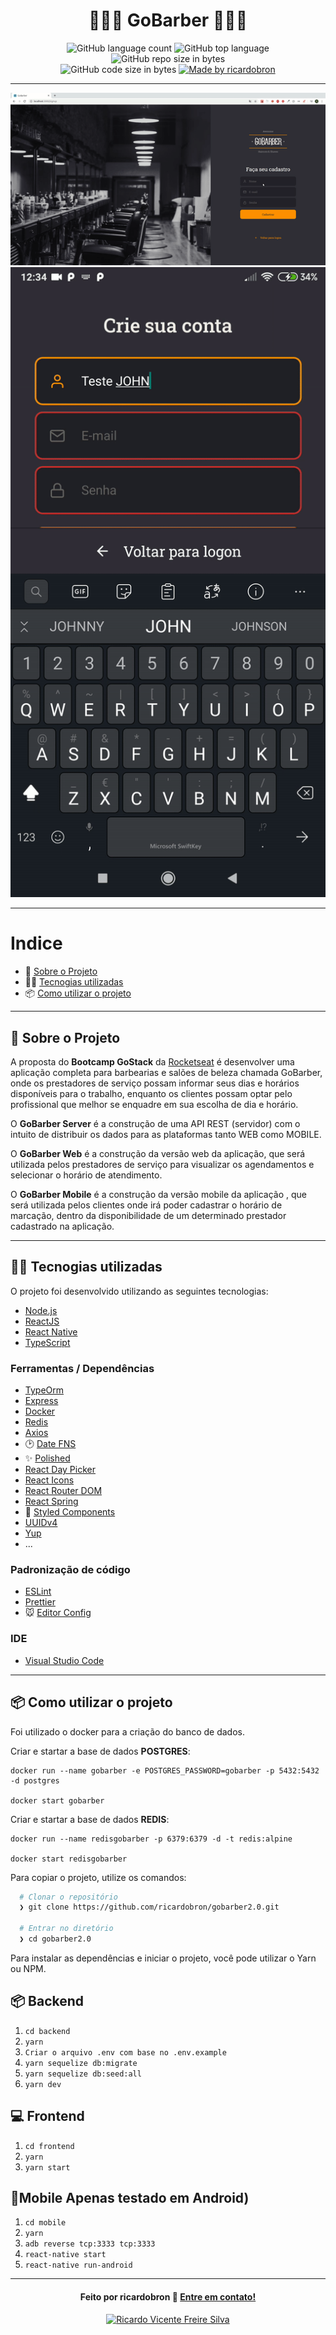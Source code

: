 <h1 align="center">
  💈️💇‍♂️️ GoBarber 💇‍♂️️💈️
</h1>

<p align="center">
  <img alt="GitHub language count" src="https://img.shields.io/github/languages/count/ricardobron/gobarber2.0">

  <img alt="GitHub top language" src="https://img.shields.io/github/languages/top/ricardobron/gobarber2.0?logo=typescript">

  <img alt="GitHub repo size in bytes" src="https://img.shields.io/github/repo-size/ricardobron/gobarber2.0?color=green">

  <br>

  <img alt="GitHub code size in bytes" src="https://img.shields.io/github/last-commit/ricardobron/gobarber-web">

  <a href="https://www.linkedin.com/in/ricardo-silva-b40027178/">
    <img alt="Made by ricardobron" src="https://img.shields.io/badge/made%20by-ricardobron-%2304D361">
  </a>
</p>

---

<p align="center">
  <img alt="Gif WEB Aplicação" src="./.github/spoiler_web.gif" />

  <img alt="Gif MOBILE Aplicação" src="./.github/spoiler_mobile.gif" />
</p>

---

# Indice

- :rocket: [Sobre o Projeto](#rocket-sobre-o-projeto)
- 👨‍💻️ [Tecnogias utilizadas](#%EF%B8%8F-tecnogias-utilizadas)
- 📦️ [Como utilizar o projeto](#%EF%B8%8F-como-utilizar-o-projeto)

---

## :rocket: Sobre o Projeto

A proposta do **Bootcamp GoStack** da [Rocketseat](https://rocketseat.com.br/) é desenvolver uma aplicação completa para barbearias e salões de beleza chamada GoBarber, onde os prestadores de serviço possam informar seus dias e horários disponíveis para o trabalho, enquanto os clientes possam optar pelo profissional que melhor se enquadre em sua escolha de dia e horário.

O **GoBarber Server** é a construção de uma API REST (servidor) com o intuito de distribuir os dados para as plataformas tanto WEB como MOBILE.

O **GoBarber Web** é a construção da versão web da aplicação, que será utilizada pelos prestadores de serviço para visualizar os agendamentos e selecionar o horário de atendimento.

O **GoBarber Mobile** é a construção da versão mobile da aplicação , que será utilizada pelos clientes onde irá poder cadastrar o horário de marcação, dentro da disponibilidade de um determinado prestador cadastrado na aplicação.

---

## 👨‍💻️ Tecnogias utilizadas

O projeto foi desenvolvido utilizando as seguintes tecnologias:

- [Node.js](https://nodejs.org/)
- [ReactJS](https://reactjs.org/)
- [React Native](https://reactnative.dev/)
- [TypeScript](https://www.typescriptlang.org/)

### Ferramentas / Dependências

  - [TypeOrm](https://typeorm.io/)
  - [Express](https://expressjs.com/)
  - [Docker](https://www.docker.com/)
  - [Redis](https://redis.io/)
  - [Axios](https://github.com/axios/axios)
  - :clock2: [Date FNS](https://date-fns.org/)
  - :sparkles: [Polished](https://polished.js.org/)
  - [React Day Picker](https://react-day-picker.js.org/)
  - [React Icons](https://react-icons.github.io/react-icons/)
  - [React Router DOM](https://github.com/ReactTraining/react-router#readme)
  - [React Spring](https://www.react-spring.io/)
  - :nail_care: [Styled Components](https://styled-components.com/)
  - [UUIDv4](https://github.com/thenativeweb/uuidv4#readme)
  - [Yup](https://github.com/jquense/yup)
  - ...

### Padronização de código

  - [ESLint](https://eslint.org/)
  - [Prettier](https://prettier.io/)
  - :mouse: [Editor Config](https://editorconfig.org/)

### IDE

  - [Visual Studio Code](https://code.visualstudio.com/)

---

## 📦️ Como utilizar o projeto

Foi utilizado o docker para a criação do banco de dados.

  Criar e startar a base de dados **POSTGRES**:

    docker run --name gobarber -e POSTGRES_PASSWORD=gobarber -p 5432:5432 -d postgres

    docker start gobarber

  Criar e startar a base de dados **REDIS**:

    docker run --name redisgobarber -p 6379:6379 -d -t redis:alpine

    docker start redisgobarber


Para copiar o projeto, utilize os comandos:

```bash
  # Clonar o repositório
  ❯ git clone https://github.com/ricardobron/gobarber2.0.git

  # Entrar no diretório
  ❯ cd gobarber2.0
```

Para instalar as dependências e iniciar o projeto, você pode utilizar o Yarn ou NPM.


## :package: Backend

1. ``cd backend``
2. ``yarn``
3. ``Criar o arquivo .env com base no .env.example``
4. ``yarn sequelize db:migrate``
5. ``yarn sequelize db:seed:all``
6. ``yarn dev``

## 💻 Frontend

1. ``cd frontend``
2. ``yarn``
3. ``yarn start``

## 📱Mobile Apenas testado em Android)

1. ``cd mobile``
2. ``yarn``
4. ``adb reverse tcp:3333 tcp:3333``
5. ``react-native start``
6. ``react-native run-android``

---


<h4 align="center">
  Feito por ricardobron 👋️ <a href="mailto:ricardoslv688@gmail.com">Entre em contato!</a>
</h4>

<p align="center">
  <a href="https://www.linkedin.com/in/ricardo-silva-b40027178/">
    <img alt="Ricardo Vicente Freire Silva" src="https://img.shields.io/badge/LinkedIn-ricardobron-0e76a8?style=flat&logoColor=white&logo=linkedin">
  </a>
</p>